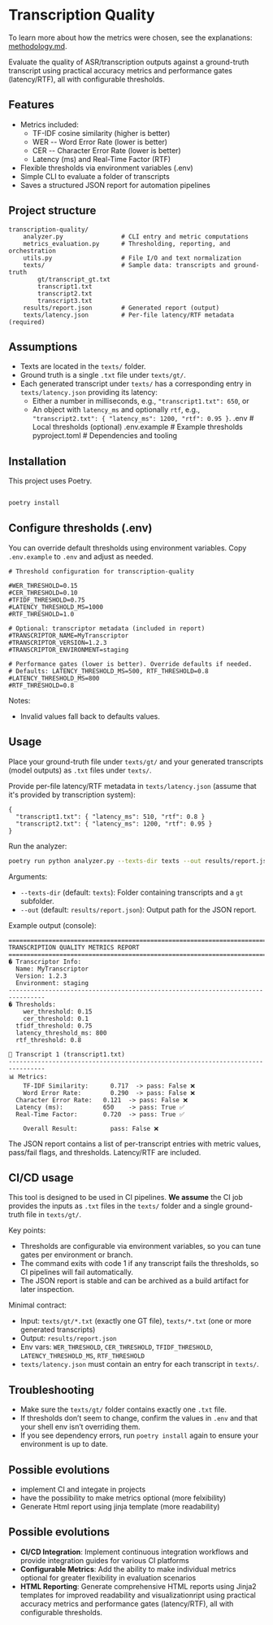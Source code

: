 # Transcription Quality

To learn more about how the metrics were chosen, see the explanations: [methodology.md](./methodology.md).

Evaluate the quality of ASR/transcription outputs against a ground-truth transcript using practical accuracy metrics and performance gates (latency/RTF), all with configurable thresholds.

## Features

- Metrics included:
  - TF-IDF cosine similarity (higher is better)
  - WER -- Word Error Rate (lower is better)
  - CER -- Character Error Rate (lower is better)
  - Latency (ms) and Real-Time Factor (RTF)
- Flexible thresholds via environment variables (.env)
- Simple CLI to evaluate a folder of transcripts
- Saves a structured JSON report for automation pipelines

## Project structure

```
transcription-quality/
	analyzer.py                # CLI entry and metric computations
	metrics_evaluation.py      # Thresholding, reporting, and orchestration
	utils.py                   # File I/O and text normalization
	texts/                     # Sample data: transcripts and ground-truth
		gt/transcript_gt.txt
		transcript1.txt
		transcript2.txt
		transcript3.txt
    results/report.json        # Generated report (output)
    texts/latency.json         # Per-file latency/RTF metadata (required)
```

## Assumptions

- Texts are located in the `texts/` folder.
- Ground truth is a single `.txt` file under `texts/gt/`.
- Each generated transcript under `texts/` has a corresponding entry in `texts/latency.json` providing its latency:
  - Either a number in milliseconds, e.g., `"transcript1.txt": 650`, or
  - An object with `latency_ms` and optionally `rtf`, e.g., `"transcript2.txt": { "latency_ms": 1200, "rtf": 0.95 }`.
    .env # Local thresholds (optional)
    .env.example # Example thresholds
    pyproject.toml # Dependencies and tooling

## Installation

This project uses Poetry.

```bash

poetry install
```

## Configure thresholds (.env)

You can override default thresholds using environment variables. Copy `.env.example` to `.env` and adjust as needed.

```env
# Threshold configuration for transcription-quality

#WER_THRESHOLD=0.15
#CER_THRESHOLD=0.10
#TFIDF_THRESHOLD=0.75
#LATENCY_THRESHOLD_MS=1000
#RTF_THRESHOLD=1.0

# Optional: transcriptor metadata (included in report) 
#TRANSCRIPTOR_NAME=MyTranscriptor
#TRANSCRIPTOR_VERSION=1.2.3
#TRANSCRIPTOR_ENVIRONMENT=staging

# Performance gates (lower is better). Override defaults if needed.
# Defaults: LATENCY_THRESHOLD_MS=500, RTF_THRESHOLD=0.8
#LATENCY_THRESHOLD_MS=800
#RTF_THRESHOLD=0.8
```

Notes:

- Invalid values fall back to defaults values.

## Usage

Place your ground-truth file under `texts/gt/` and your generated transcripts (model outputs) as `.txt` files under `texts/`.

Provide per-file latency/RTF metadata in `texts/latency.json` (assume that it's provided by transcription system):

```
{
  "transcript1.txt": { "latency_ms": 510, "rtf": 0.8 }               
  "transcript2.txt": { "latency_ms": 1200, "rtf": 0.95 }
}
```

Run the analyzer:

```bash
poetry run python analyzer.py --texts-dir texts --out results/report.json
```

Arguments:

- `--texts-dir` (default: `texts`): Folder containing transcripts and a `gt` subfolder.
- `--out` (default: `results/report.json`): Output path for the JSON report.

Example output (console):

```
================================================================================
TRANSCRIPTION QUALITY METRICS REPORT
================================================================================
� Transcriptor Info:
  Name: MyTranscriptor
  Version: 1.2.3
  Environment: staging
--------------------------------------------------------------------------------
� Thresholds:
	wer_threshold: 0.15
	cer_threshold: 0.1
  tfidf_threshold: 0.75
  latency_threshold_ms: 800
  rtf_threshold: 0.8

📄 Transcript 1 (transcript1.txt)
--------------------------------------------------------------------------------
📊 Metrics:
	TF-IDF Similarity:      0.717  -> pass: False ❌
	Word Error Rate:        0.290  -> pass: False ❌
  Character Error Rate:   0.121  -> pass: False ❌
  Latency (ms):           650    -> pass: True ✅
  Real-Time Factor:       0.720  -> pass: True ✅

	Overall Result:         pass: False ❌
```

The JSON report contains a list of per-transcript entries with metric values, pass/fail flags, and thresholds. Latency/RTF are included.

## CI/CD usage
This tool is designed to be used in CI pipelines. **We assume** the CI job provides the inputs as `.txt` files in the `texts/` folder and a single ground-truth file in `texts/gt/`.

Key points:

- Thresholds are configurable via environment variables, so you can tune gates per environment or branch.
- The command exits with code 1 if any transcript fails the thresholds, so CI pipelines will fail automatically.
- The JSON report is stable and can be archived as a build artifact for later inspection.

Minimal contract:

- Input: `texts/gt/*.txt` (exactly one GT file), `texts/*.txt` (one or more generated transcripts)
- Output: `results/report.json`
- Env vars: `WER_THRESHOLD`, `CER_THRESHOLD`, `TFIDF_THRESHOLD`, `LATENCY_THRESHOLD_MS`, `RTF_THRESHOLD`
- `texts/latency.json` must contain an entry for each transcript in `texts/`.

## Troubleshooting

- Make sure the `texts/gt/` folder contains exactly one `.txt` file.
- If thresholds don’t seem to change, confirm the values in `.env` and that your shell env isn’t overriding them.
- If you see dependency errors, run `poetry install` again to ensure your environment is up to date.

## Possible evolutions

- implement CI and integate in projects
- have the possibility to make metrics optional (more felxibility)
- Generate Html report using jinja template (more readability)

## Possible evolutions

- **CI/CD Integration**: Implement continuous integration workflows and provide integration guides for various CI platforms
- **Configurable Metrics**: Add the ability to make individual metrics optional for greater flexibility in evaluation scenarios
- **HTML Reporting**: Generate comprehensive HTML reports using Jinja2 templates for improved readability and visualizationript using practical accuracy metrics and performance gates (latency/RTF), all with configurable thresholds.
